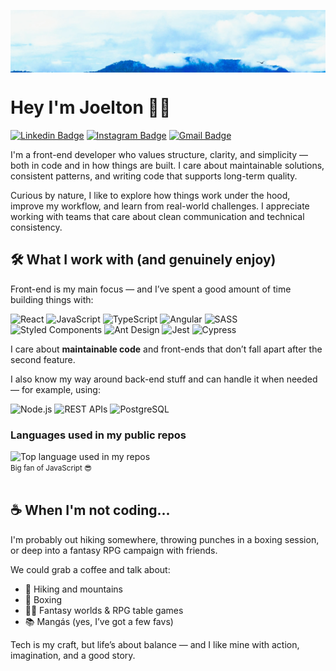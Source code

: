 <p align="center">
  <div style="height: 100px; overflow: hidden;">
    <img src="https://github.com/joeltonmats/joeltonmats/blob/master/banner.jpg" alt="banner" style="width: 100%; object-fit: cover;" />
  </div>
</p>

# Hey I'm Joelton 🤘🏾

[![Linkedin Badge](https://img.shields.io/badge/-joelton-blue?style=flat&&logo=Linkedin&logoColor=white)](https://www.linkedin.com/in/joelton-matos-0b56884b)
[![Instagram Badge](https://img.shields.io/badge/-@joeltonmatos-purple?style=flat&logo=instagram&logoColor=white)](https://www.instagram.com/joeltonmatos)
[![Gmail Badge](https://img.shields.io/badge/-joeltonmatos-c14438?style=flat&logo=Gmail&logoColor=white)](mailto:joeltonmatos@gmail.com)

I'm a front-end developer who values structure, clarity, and simplicity — both in code and in how things are built. I care about maintainable solutions, consistent patterns, and writing code that supports long-term quality.

Curious by nature, I like to explore how things work under the hood, improve my workflow, and learn from real-world challenges. I appreciate working with teams that care about clean communication and technical consistency.


## 🛠️ What I work with (and genuinely enjoy)

Front-end is my main focus — and I’ve spent a good amount of time building things with:

![React](https://img.shields.io/badge/-React-61DAFB?logo=react&logoColor=white&style=flat)
![JavaScript](https://img.shields.io/badge/-JavaScript-F7DF1E?logo=javascript&logoColor=black&style=flat)
![TypeScript](https://img.shields.io/badge/-TypeScript-3178C6?logo=typescript&logoColor=white&style=flat)
![Angular](https://img.shields.io/badge/-Angular-DD0031?logo=angular&logoColor=white&style=flat)
![SASS](https://img.shields.io/badge/-SASS-CC6699?logo=sass&logoColor=white&style=flat)
![Styled Components](https://img.shields.io/badge/-Styled--Components-DB7093?logo=styled-components&logoColor=white&style=flat)
![Ant Design](https://img.shields.io/badge/-AntDesign-0170FE?logo=antdesign&logoColor=white&style=flat)
![Jest](https://img.shields.io/badge/-Jest-C21325?logo=jest&logoColor=white&style=flat)
![Cypress](https://img.shields.io/badge/-Cypress-17202C?logo=cypress&logoColor=white&style=flat)

I care about **maintainable code** and front-ends that don’t fall apart after the second feature.

I also know my way around back-end stuff and can handle it when needed — for example, using:

![Node.js](https://img.shields.io/badge/-Node.js-339933?logo=node.js&logoColor=white&style=flat)
![REST APIs](https://img.shields.io/badge/-REST%20API-005571?style=flat)
![PostgreSQL](https://img.shields.io/badge/-PostgreSQL-4169E1?logo=postgresql&logoColor=white&style=flat)  

### Languages used in my public repos

<div align="left">
  <img width="" src="https://github-readme-stats.vercel.app/api/top-langs/?username=joeltonmats&layout=compact&hide_title=1&card_width=300" alt="Top language used in my repos" />
  <br />
  <small>Big fan of JavaScript 😎</small>
  <br />
  <br />
</div>

## ☕ When I'm not coding...

I'm probably out hiking somewhere, throwing punches in a boxing session, or deep into a fantasy RPG campaign with friends.  

We could grab a coffee and talk about:
- 🥾 Hiking and mountains
- 🥊 Boxing
- 🧙‍♂️ Fantasy worlds & RPG table games
- 📚 Mangás (yes, I’ve got a few favs)

Tech is my craft, but life’s about balance — and I like mine with action, imagination, and a good story.
